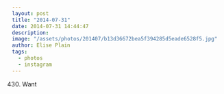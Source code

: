 ```yaml
---
layout: post
title: "2014-07-31"
date: 2014-07-31 14:44:47
description: 
image: "/assets/photos/201407/b13d36672bea5f394285d5eade6528f5.jpg"
author: Elise Plain
tags: 
  - photos
  - instagram
---
```


430. Want
<p></p>
